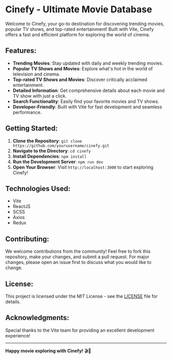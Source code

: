 # Cinefy - Ultimate Movie Database

Welcome to Cinefy, your go-to destination for discovering trending movies, popular TV shows, and top-rated entertainment! Built with Vite, Cinefy offers a fast and efficient platform for exploring the world of cinema.

## Features:

- **Trending Movies**: Stay updated with daily and weekly trending movies.
- **Popular TV Shows and Movies**: Explore what's hot in the world of television and cinema.
- **Top-rated TV Shows and Movies**: Discover critically acclaimed entertainment.
- **Detailed Information**: Get comprehensive details about each movie and TV show with just a click.
- **Search Functionality**: Easily find your favorite movies and TV shows.
- **Developer-Friendly**: Built with Vite for fast development and seamless performance.

## Getting Started:

1. **Clone the Repository**: `git clone https://github.com/yourusername/cinefy.git`
2. **Navigate to the Directory**: `cd cinefy`
3. **Install Dependencies**: `npm install`
4. **Run the Development Server**: `npm run dev`
5. **Open Your Browser**: Visit `http://localhost:3000` to start exploring Cinefy!

## Technologies Used:

- Vite
- ReactJS
- SCSS
- Axios
- Redux

## Contributing:

We welcome contributions from the community! Feel free to fork this repository, make your changes, and submit a pull request. For major changes, please open an issue first to discuss what you would like to change.

## License:

This project is licensed under the MIT License - see the [LICENSE](LICENSE) file for details.

## Acknowledgments:

Special thanks to the Vite team for providing an excellent development experience!

---

**Happy movie exploring with Cinefy!** 🎬🍿
